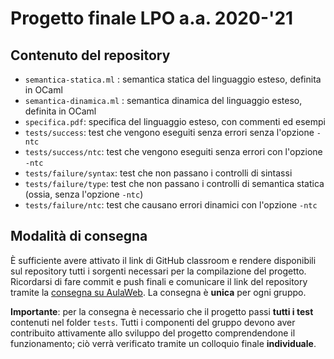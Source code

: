 # Progetto finale LPO a.a. 2020-'21

## Contenuto del repository

* `semantica-statica.ml` : semantica statica del linguaggio esteso, definita in OCaml
* `semantica-dinamica.ml` : semantica dinamica del linguaggio esteso, definita in OCaml
* `specifica.pdf`: specifica del linguaggio esteso, con commenti ed esempi
* `tests/success`: test che vengono eseguiti senza errori senza l'opzione `-ntc`
* `tests/success/ntc`: test che vengono eseguiti senza errori con l'opzione `-ntc`
* `tests/failure/syntax`: test che non passano i controlli di sintassi 
* `tests/failure/type`: test che non passano i controlli di semantica statica (ossia, senza l'opzione `-ntc`)
* `tests/failure/ntc`: test che causano errori dinamici con l'opzione `-ntc`

## Modalità di consegna

È sufficiente avere attivato il link di GitHub classroom e rendere disponibili sul repository tutti i sorgenti necessari
per la compilazione del progetto. Ricordarsi di fare commit e push finali e comunicare il link
del repository tramite la [consegna su AulaWeb](https://2020.aulaweb.unige.it/mod/assign/view.php?id=21834). 
La consegna è **unica** per ogni gruppo.

**Importante**: per la consegna è necessario che il progetto passi **tutti i test** contenuti nel folder `tests`.
Tutti i componenti del gruppo devono aver contribuito attivamente allo sviluppo del progetto comprendendone il funzionamento;
ciò verrà verificato tramite un colloquio finale **individuale**.
